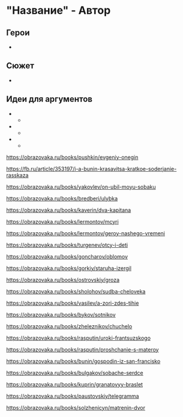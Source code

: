 "Название" - Автор
====================================================


Герои
----------------------------------------------------

* 

Сюжет
----------------------------------------------------

*

Идеи для аргументов
----------------------------------------------------

- *

- *

- *


<!-- https://litrekon.ru/kratkie-soderzhaniya/peschanaya-uchitelnitsa-i-otzyv-dlya-chitatelskogo-dnevnika-a-p-platonov/ -->

<!-- https://obrazovaka.ru/books/kuprin/chudesnyy-doktor -->

<!-- https://obrazovaka.ru/books/andreev/kusaka -->

<!-- https://obrazovaka.ru/books/platonov/yushka -->

<!-- https://obrazovaka.ru/books/gogol/shinel -->

https://obrazovaka.ru/books/pushkin/evgeniy-onegin

https://fb.ru/article/353197/i-a-bunin-krasavitsa-kratkoe-soderjanie-rasskaza

https://obrazovaka.ru/books/yakovlev/on-ubil-moyu-sobaku

https://obrazovaka.ru/books/bredberi/ulybka

https://obrazovaka.ru/books/kaverin/dva-kapitana

https://obrazovaka.ru/books/lermontov/mcyri

https://obrazovaka.ru/books/lermontov/geroy-nashego-vremeni

https://obrazovaka.ru/books/turgenev/otcy-i-deti

https://obrazovaka.ru/books/goncharov/oblomov

https://obrazovaka.ru/books/gorkiy/staruha-izergil

https://obrazovaka.ru/books/ostrovskiy/groza

https://obrazovaka.ru/books/sholohov/sudba-cheloveka

https://obrazovaka.ru/books/vasilev/a-zori-zdes-tihie

https://obrazovaka.ru/books/bykov/sotnikov

https://obrazovaka.ru/books/zheleznikov/chuchelo

https://obrazovaka.ru/books/rasputin/uroki-frantsuzskogo

https://obrazovaka.ru/books/rasputin/proshchanie-s-materoy

https://obrazovaka.ru/books/bunin/gospodin-iz-san-francisko

https://obrazovaka.ru/books/bulgakov/sobache-serdce

https://obrazovaka.ru/books/kuprin/granatovyy-braslet

https://obrazovaka.ru/books/paustovskiy/telegramma

https://obrazovaka.ru/books/solzhenicyn/matrenin-dvor